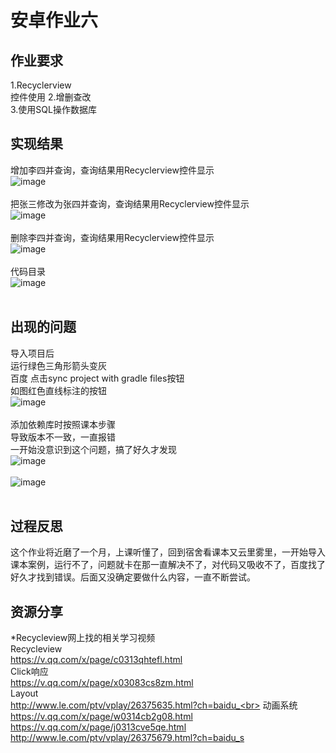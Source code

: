 安卓作业六
===========
作业要求<br>
-----------
1.Recyclerview<br>控件使用
2.增删查改<br>
3.使用SQL操作数据库<br>

实现结果<br>
-----------
增加李四并查询，查询结果用Recyclerview控件显示<br>
![image](https://github.com/LS-56/2017112109_android/blob/master/P6.4/images/picture1.png)<br><br>
把张三修改为张四并查询，查询结果用Recyclerview控件显示<br>
![image](https://github.com/LS-56/2017112109_android/blob/master/P6.4/images/picture2.png)<br><br>
删除李四并查询，查询结果用Recyclerview控件显示<br>
![image](https://github.com/LS-56/2017112109_android/blob/master/P6.4/images/picture3.png)<br><br>
代码目录<br>
![image](https://github.com/LS-56/2017112109_android/blob/master/P6.4/images/picture7.png)<br><br>


出现的问题<br>
-----------
导入项目后<br>
运行绿色三角形箭头变灰<br>
百度  点击sync project with gradle files按钮<br>
如图红色直线标注的按钮<br>
![image](https://github.com/LS-56/2017112109_android/blob/master/P6.4/images/picture4.png)<br><br>
添加依赖库时按照课本步骤<br>
导致版本不一致，一直报错<br>
一开始没意识到这个问题，搞了好久才发现<br>
![image](https://github.com/LS-56/2017112109_android/blob/master/P6.4/images/picture5.png)<br><br>
![image](https://github.com/LS-56/2017112109_android/blob/master/P6.4/images/picture6.png)<br><br>

过程反思<br>
-----------
这个作业将近磨了一个月，上课听懂了，回到宿舍看课本又云里雾里，一开始导入课本案例，运行不了，问题就卡在那一直解决不了，对代码又吸收不了，百度找了好久才找到错误。后面又没确定要做什么内容，一直不断尝试。<br>

资源分享<br>
-----------
*Recycleview网上找的相关学习视频<br>
Recycleview<br>
https://v.qq.com/x/page/c0313qhtefl.html<br>
Click响应<br>
https://v.qq.com/x/page/x03083cs8zm.html<br>
Layout<br>
http://www.le.com/ptv/vplay/26375635.html?ch=baidu_<br>
动画系统<br>
https://v.qq.com/x/page/w0314cb2g08.html<br>
https://v.qq.com/x/page/j0313cve5qe.html<br>
http://www.le.com/ptv/vplay/26375679.html?ch=baidu_s<br>

